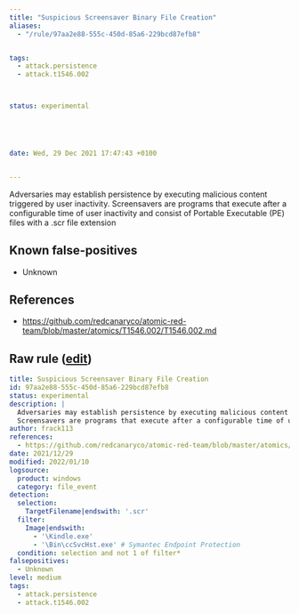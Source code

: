 ```yaml
---
title: "Suspicious Screensaver Binary File Creation"
aliases:
  - "/rule/97aa2e88-555c-450d-85a6-229bcd87efb8"


tags:
  - attack.persistence
  - attack.t1546.002



status: experimental





date: Wed, 29 Dec 2021 17:47:43 +0100


---
```


Adversaries may establish persistence by executing malicious content triggered by user inactivity.
Screensavers are programs that execute after a configurable time of user inactivity and consist of Portable Executable (PE) files with a .scr file extension


<!--more-->


## Known false-positives

* Unknown



## References

* https://github.com/redcanaryco/atomic-red-team/blob/master/atomics/T1546.002/T1546.002.md


## Raw rule ([edit](https://github.com/SigmaHQ/sigma/edit/master/rules/windows/file_event/file_event_win_creation_scr_binary_file.yml))
```yaml
title: Suspicious Screensaver Binary File Creation
id: 97aa2e88-555c-450d-85a6-229bcd87efb8
status: experimental
description: | 
  Adversaries may establish persistence by executing malicious content triggered by user inactivity.
  Screensavers are programs that execute after a configurable time of user inactivity and consist of Portable Executable (PE) files with a .scr file extension
author: frack113
references:
  - https://github.com/redcanaryco/atomic-red-team/blob/master/atomics/T1546.002/T1546.002.md
date: 2021/12/29
modified: 2022/01/10
logsource:
  product: windows
  category: file_event
detection:
  selection:
    TargetFilename|endswith: '.scr'
  filter:
    Image|endswith:
      - '\Kindle.exe'
      - '\Bin\ccSvcHst.exe' # Symantec Endpoint Protection
  condition: selection and not 1 of filter*
falsepositives:
  - Unknown
level: medium
tags:
  - attack.persistence
  - attack.t1546.002

```
